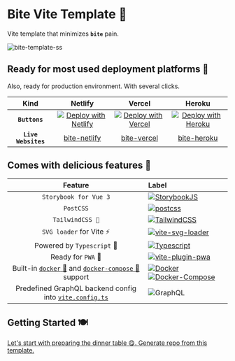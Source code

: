 # Bite Vite Template 🐝

Vite template that minimizes **`bite`** pain.

![bite-template-ss](https://user-images.githubusercontent.com/29407019/111959840-07ad7080-8b00-11eb-8e00-4537a7389c41.png)

## Ready for most used deployment platforms 🥞

Also, ready for production environment. With several clicks.

| **Kind** | **Netlify** | **Vercel** | **Heroku** |
| :--: | :-----: | :----: | :----: |
| **`Buttons`** | [![Deploy with Netlify](https://www.netlify.com/img/deploy/button.svg)](https://app.netlify.com/start/deploy?repository=https://github.com/Asim-Tahir/bite) | [![Deploy with Vercel](https://vercel.com/button)](https://vercel.com/new/git/external?repository-url=https%3A%2F%2Fgithub.com%2FAsim-Tahir%2Fbite&project-name=bite-vite&repo-name=bite-vite&demo-title=Bite%20Vite%20Template&demo-description=Vite%20template%20that%20minimizes%20bite%20pain%20%F0%9F%90%9D)  | [![Deploy with Heroku](https://www.herokucdn.com/deploy/button.svg)](https://heroku.com/deploy?template=https://github.com/Asim-Tahir/bite)
| **`Live Websites`** | [bite-netlify](https://bite-vite.netlify.app/) | [bite-vercel](https://bite-vite.vercel.app/) | [bite-heroku](https://bite-vite.herokuapp.com/) |

## Comes with delicious features 🍯

Feature              | Label
| :------------------: | :-------------------- |
| `Storybook for Vue 3` | [![StorybookJS](https://img.shields.io/npm/v/storybook/next?label=%40storybook%2Fvue&logo=storybook)](https://github.com/storybookjs/storybook/releases/tag/v6.2.0-rc.6)
| `PostCSS` | [![postcss](https://img.shields.io/npm/v/postcss/latest?label=postcss&logo=postcss&logoColor=%23DD3A0A)](https://github.com/postcss/postcss/releases/latest)
| `TailwindCSS 🌊` | [![TailwindCSS](https://img.shields.io/npm/v/tailwindcss/latest?label=tailwindcss&logo=tailwind-css)](https://github.com/tailwindlabs/tailwindcss/releases/latest)
| `SVG loader` for Vite ⚡ | [![vite-svg-loader](https://img.shields.io/npm/v/vite-svg-loader/latest?label=vite-svg-loader&logo=svg)](https://github.com/jpkleemans/vite-svg-loader/releases/latest)
| Powered by `Typescript` 🦾 | [![Typescript](https://img.shields.io/npm/v/typescript/latest?label=typescript&logo=typescript)](https://github.com/microsoft/TypeScript/releases/latest)
| Ready for `PWA` 🧳 | [![vite-plugin-pwa](https://img.shields.io/npm/v/vite-plugin-pwa/latest?label=vite-plugin-pwa)](https://github.com/antfu/vite-plugin-pwa/releases/latest) |
| Built-in [`docker` 🐳](Dockerfile) and [`docker-compose` 🐋](docker-compose.yml) support | [![Docker](https://img.shields.io/static/v1?label=%20&message=Docker&logo=docker&color=249)](Dockerfile) [![Docker-Compose](https://img.shields.io/static/v1?label=%20&message=Docker-Compose&logo=docker&color=249)](docker-compose.yml)
| Predefined GraphQL backend config into [`vite.config.ts`](vite.config.ts#L23) | ![GraphQL](https://img.shields.io/static/v1?label=%20&message=GraphQL&logo=graphql&color=DC32A4)

## Getting Started 🍽️

[Let's start with preparing the dinner table 😋. Generate repo from this template.](https://github.com/Asim-Tahir/bite/generate)

